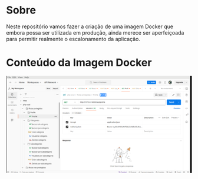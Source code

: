 # Sobre

Neste repositório vamos fazer a criação de uma imagem Docker que embora possa ser utilizada em produção, ainda merece ser aperfeiçoada para permitir realmente o escalonamento da aplicação.

# Conteúdo da Imagem Docker

![Descrição da Imagem](https://github.com/kaiogarcia/API-CATEGORIAS/raw/main/imagens/Captura%20de%20tela%20de%202024-07-15%2011-44-29.png)

